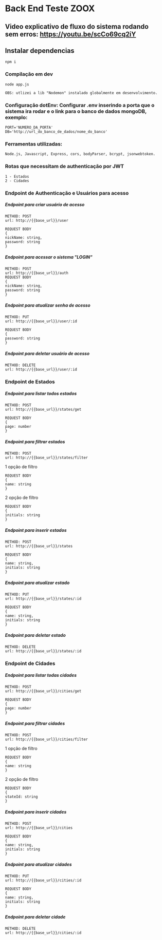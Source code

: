 # Back End Teste ZOOX

## Video explicativo de fluxo do sistema rodando sem erros: https://youtu.be/scCo69cq2iY

## Instalar dependencias
```
npm i
```

### Compilação em dev
```
node app.js 

OBS: utlizei a lib "Nodemon" instalado globalmente em desenvolvimento.

```
### Configuração dotEnv: Configurar .env inserindo a porta que o sistema ira rodar e o link para o banco de dados mongoDB, exemplo:
```
PORT='NUMERO_DA_PORTA'
DB='http://url_do_banco_de_dados/nome_do_banco'
```

### Ferramentas utilizadas:
```
Node.js, Javascript, Express, cors, bodyParser, bcrypt, jsonwebtoken.
```
### Rotas que necessitam de authenticação por JWT
```
1 - Estados
2 - Cidades
```
### Endpoint de Authenticação e Usuários para acesso

##### Endpoint para criar usuário de acesso
```
METHOD: POST
url: http://{{base_url}}/user

REQUEST BODY 
{
nickName: string,
password: string
}

```
##### Endpoint para acessar o sistema "LOGIN"
```
METHOD: POST
url: http://{{base_url}}/auth
REQUEST BODY 
{
nickName: string,
password: string
}
```
##### Endpoint para atualizar senha de acesso
```
METHOD: PUT
url: http://{{base_url}}/user/:id

REQUEST BODY 
{
password: string
}
```
##### Endpoint para deletar usuário de acesso
```
METHOD: DELETE
url: http://{{base_url}}/user/:id
```

### Endpoint de Estados

##### Endpoint para listar todos estados
```
METHOD: POST
url: http://{{base_url}}/states/get

REQUEST BODY 
{
page: number
}

```
##### Endpoint para filtrar estados
```
METHOD: POST
url: http://{{base_url}}/states/filter
```
1 opção de filtro
```
REQUEST BODY 
{
name: string
}
```
2 opção de filtro
```
REQUEST BODY 
{
initials: string
}

```
##### Endpoint para inserir estados
```
METHOD: POST
url: http://{{base_url}}/states

REQUEST BODY 
{
name: string,
initials: string
}
```
##### Endpoint para atualizar estado
```
METHOD: PUT
url: http://{{base_url}}/states/:id

REQUEST BODY 
{
name: string,
initials: string
}
```
##### Endpoint para deletar estado
```
METHOD: DELETE
url: http://{{base_url}}/states/:id

```


### Endpoint de Cidades

##### Endpoint para listar todas cidades
```
METHOD: POST
url: http://{{base_url}}/cities/get

REQUEST BODY 
{
page: number
}

```
##### Endpoint para filtrar cidades
```
METHOD: POST
url: http://{{base_url}}/cities/filter
```
1 opção de filtro
```
REQUEST BODY 
{
name: string
}
```
2 opção de filtro
```
REQUEST BODY 
{
stateId: string
}

```
##### Endpoint para inserir cidades
```
METHOD: POST
url: http://{{base_url}}/cities

REQUEST BODY 
{
name: string,
initials: string
}
```
##### Endpoint para atualizar cidades
```
METHOD: PUT
url: http://{{base_url}}/cities/:id

REQUEST BODY 
{
name: string,
initials: string
}
```
##### Endpoint para deletar cidade
```
METHOD: DELETE
url: http://{{base_url}}/cities/:id

```






